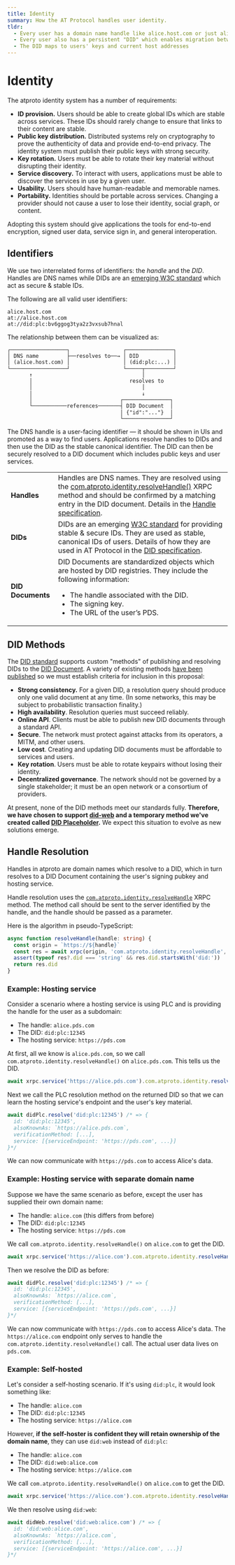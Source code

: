 ```yaml
---
title: Identity
summary: How the AT Protocol handles user identity.
tldr:
  - Every user has a domain name handle like alice.host.com or just alice.com
  - Every user also has a persistent "DID" which enables migration between hosts
  - The DID maps to users' keys and current host addresses
---
```


# Identity

The atproto identity system has a number of requirements:

* **ID provision.** Users should be able to create global IDs which are stable across services. These IDs should rarely change to ensure that links to their content are stable.
* **Public key distribution.** Distributed systems rely on cryptography to prove the authenticity of data and provide end-to-end privacy. The identity system must publish their public keys with strong security.
* **Key rotation.** Users must be able to rotate their key material without disrupting their identity.
* **Service discovery.** To interact with users, applications must be able to discover the services in use by a given user.
* **Usability.** Users should have human-readable and memorable names.
* **Portability.** Identities should be portable across services. Changing a provider should not cause a user to lose their identity, social graph, or content.

Adopting this system should give applications the tools for end-to-end encryption, signed user data, service sign in, and general interoperation.

## Identifiers

We use two interrelated forms of identifiers: the _handle_ and the _DID_. Handles are DNS names while DIDs are an [emerging W3C standard](https://www.w3.org/TR/did-core/) which act as secure & stable IDs.

The following are all valid user identifiers:

<pre><code>alice.host.com
at://alice.host.com
at://did:plc:bv6ggog3tya2z3vxsub7hnal
</code></pre>

The relationship between them can be visualized as:

<pre style="line-height: 1.2;"><code>┌──────────────────┐                 ┌───────────────┐
│ DNS name         ├──resolves to──→ │ DID           │
│ (alice.host.com) │                 │ (did:plc:...) │
└──────────────────┘                 └─────┬─────────┘
       ↑                                   │
       │                               resolves to
       │                                   │
       │                                   ↓
       │                            ┌───────────────┐
       └───────────references───────┤ DID Document  │
                                    │ {"id":"..."}  │
                                    └───────────────┘
</code></pre>

The DNS handle is a user-facing identifier — it should be shown in UIs and promoted as a way to find users. Applications resolve handles to DIDs and then use the DID as the stable canonical identifier. The DID can then be securely resolved to a DID document which includes public keys and user services.

<table>
  <tr>
   <td><strong>Handles</strong>
   </td>
   <td>Handles are DNS names. They are resolved using the <a href="/lexicons/com-atproto">com.atproto.identity.resolveHandle()</a> XRPC method and should be confirmed by a matching entry in the DID document. Details in the <a href="/specs/handle">Handle specification</a>.
   </td>
  </tr>
  <tr>
   <td><strong>DIDs</strong>
   </td>
   <td>DIDs are an emerging <a href="https://www.w3.org/TR/did-core/">W3C standard</a> for providing stable & secure IDs. They are used as stable, canonical IDs of users. Details of how they are used in AT Protocol in the <a href="/specs/did">DID specification</a>.
   </td>
  </tr>
  <tr>
   <td><strong>DID Documents</strong>
   </td>
   <td>
    DID Documents are standardized objects which are hosted by DID registries. They include the following information:
    <ul>
      <li>The handle associated with the DID.</li>
      <li>The signing key.</li>
      <li>The URL of the user’s PDS.</li>
    </ul>
   </td>
  </tr>
</table>

## DID Methods

The [DID standard](https://www.w3.org/TR/did-core/) supports custom "methods" of publishing and resolving DIDs to the [DID Document](https://www.w3.org/TR/did-core/#core-properties). A variety of existing methods [have been published](https://w3c.github.io/did-spec-registries/#did-methods) so we must establish criteria for inclusion in this proposal:

- **Strong consistency.** For a given DID, a resolution query should produce only one valid document at any time. (In some networks, this may be subject to probabilistic transaction finality.)
- **High availability**. Resolution queries must succeed reliably.
- **Online API**. Clients must be able to publish new DID documents through a standard API.
- **Secure**. The network must protect against attacks from its operators, a MITM, and other users.
- **Low cost**. Creating and updating DID documents must be affordable to services and users.
- **Key rotation**. Users must be able to rotate keypairs without losing their identity.
- **Decentralized governance**. The network should not be governed by a single stakeholder; it must be an open network or a consortium of providers.

At present, none of the DID methods meet our standards fully. **Therefore, we have chosen to support [did-web](https://w3c-ccg.github.io/did-method-web/) and a temporary method we've created called [DID Placeholder](https://github.com/bluesky-social/did-method-plc).** We expect this situation to evolve as new solutions emerge.

## Handle Resolution

Handles in atproto are domain names which resolve to a DID, which in turn resolves to a DID Document containing the user's signing pubkey and hosting service.

Handle resolution uses the [`com.atproto.identity.resolveHandle`](/lexicons/com-atproto) XRPC method. The method call should be sent to the server identified by the handle, and the handle should be passed as a parameter.

Here is the algorithm in pseudo-TypeScript:

```typescript
async function resolveHandle(handle: string) {
  const origin = `https://${handle}`
  const res = await xrpc(origin, 'com.atproto.identity.resolveHandle', {handle})
  assert(typeof res?.did === 'string' && res.did.startsWith('did:'))
  return res.did
}
```

### Example: Hosting service

Consider a scenario where a hosting service is using PLC and is providing the handle for the user as a subdomain:

- The handle: `alice.pds.com`
- The DID: `did:plc:12345`
- The hosting service: `https://pds.com`

At first, all we know is `alice.pds.com`, so we call `com.atproto.identity.resolveHandle()` on `alice.pds.com`. This tells us the DID.

```typescript
await xrpc.service('https://alice.pds.com').com.atproto.identity.resolveHandle() // => {did: 'did:plc:12345'}
```

Next we call the PLC resolution method on the returned DID so that we can learn the hosting service's endpoint and the user's key material.

```typescript
await didPlc.resolve('did:plc:12345') /* => {
  id: 'did:plc:12345',
  alsoKnownAs: `https://alice.pds.com`,
  verificationMethod: [...],
  service: [{serviceEndpoint: 'https://pds.com', ...}]
}*/
```

We can now communicate with `https://pds.com` to access Alice's data.

### Example: Hosting service with separate domain name

Suppose we have the same scenario as before, except the user has supplied their own domain name:

- The handle: `alice.com` (this differs from before)
- The DID: `did:plc:12345`
- The hosting service: `https://pds.com`

We call `com.atproto.identity.resolveHandle()` on `alice.com` to get the DID.

```typescript
await xrpc.service('https://alice.com').com.atproto.identity.resolveHandle() // => {did: 'did:plc:12345'}
```

Then we resolve the DID as before:

```typescript
await didPlc.resolve('did:plc:12345') /* => {
  id: 'did:plc:12345',
  alsoKnownAs: `https://alice.com`,
  verificationMethod: [...],
  service: [{serviceEndpoint: 'https://pds.com', ...}]
}*/
```

We can now communicate with `https://pds.com` to access Alice's data. The `https://alice.com` endpoint only serves to handle the `com.atproto.identity.resolveHandle()` call. The actual user data lives on `pds.com`.

### Example: Self-hosted

Let's consider a self-hosting scenario. If it's using `did:plc`, it would look something like:

- The handle: `alice.com`
- The DID: `did:plc:12345`
- The hosting service: `https://alice.com`

However, **if the self-hoster is confident they will retain ownership of the domain name**, they can use `did:web` instead of `did:plc`:

- The handle: `alice.com`
- The DID: `did:web:alice.com`
- The hosting service: `https://alice.com`

We call `com.atproto.identity.resolveHandle()` on `alice.com` to get the DID.

```typescript
await xrpc.service('https://alice.com').com.atproto.identity.resolveHandle() // => {did: 'did:web:alice.com'}
```

We then resolve using `did:web`:

```typescript
await didWeb.resolve('did:web:alice.com') /* => {
  id: 'did:web:alice.com',
  alsoKnownAs: `https://alice.com`,
  verificationMethod: [...],
  service: [{serviceEndpoint: 'https://alice.com', ...}]
}*/
```
